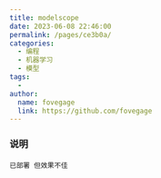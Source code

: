 ```yaml
---
title: modelscope
date: 2023-06-08 22:46:00
permalink: /pages/ce3b0a/
categories:
  - 编程
  - 机器学习
  - 模型
tags:
  - 
author: 
  name: fovegage
  link: https://github.com/fovegage
---
```

### 说明
```
已部署 但效果不佳
```